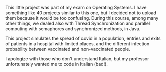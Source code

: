 This little project was part of my exam on Operating Systems. I have something like 40 projects similar to this one, but I decided not to upload them because it would be too confusing.
During this course, among many other things, we dealed also with Thread Synchronization and parallel computing with semaphores and synchronized methods, in Java.

This project simulates the spread of covid in a population, entries and exits of patients in a hospital with limited places, and the different infection probability between vaccinated and non-vaccinated people.

I apologize with those who don't understand Italian, but my professor unfortunately wanted me to code in Italian (bad!).
